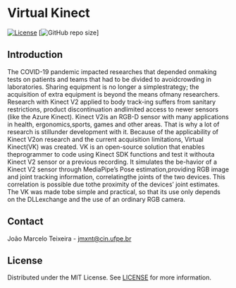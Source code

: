 # Virtual Kinect

[![License](https://img.shields.io/badge/license-MIT-yellow.svg)](LICENSE)
[![GitHub repo size](https://img.shields.io/github/repo-size/voxarlabs/Virtual-Kinect)]

## Introduction

The COVID-19 pandemic impacted researches that depended onmaking tests on patients and teams that had to be divided to avoidcrowding in laboratories. Sharing equipment is no longer a simplestrategy; the acquisition of extra equipment is beyond the means ofmany researchers. Research with Kinect V2 applied to body track-ing suffers from sanitary restrictions, product discontinuation andlimited access to newer sensors (like the Azure Kinect). Kinect V2is an RGB-D sensor with many applications in health, ergonomics,sports, games and other areas. That is why a lot of research is stillunder development with it. Because of the applicability of Kinect V2on research and the current acquisition limitations, Virtual Kinect(VK) was created. VK is an open-source solution that enables theprogrammer to code using Kinect SDK functions and test it withouta Kinect V2 sensor or a previous recording. It simulates the be-havior of a Kinect V2 sensor through MediaPipe’s Pose estimation,providing RGB image and joint tracking information, correlatingthe joints of the two devices. This correlation is possible due tothe proximity of the devices’ joint estimates. The VK was made tobe simple and practical, so that its use only depends on the DLLexchange and the use of an ordinary RGB camera.

## Contact

João Marcelo Teixeira - jmxnt@cin.ufpe.br

## License

Distributed under the MIT License. See [LICENSE](https://github.com/voxarlabs/Virtual-Kinect/blob/main/LICENSE) for more information.
